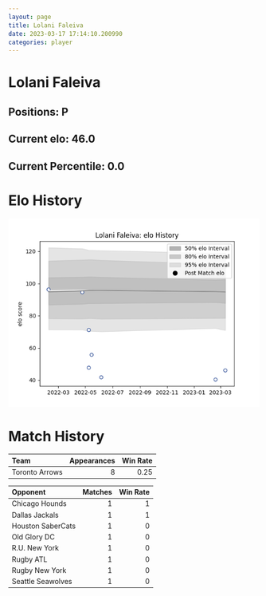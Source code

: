 ```yaml
---  
layout: page  
title: Lolani Faleiva  
date: 2023-03-17 17:14:10.200990  
categories: player  
---
```

# Lolani Faleiva

## Positions: P

## Current elo: 46.0

## Current Percentile: 0.0

# Elo History


![elo history](history_LolaniFaleiva.png)
# Match History


| Team           |   Appearances |   Win Rate |
|:---------------|--------------:|-----------:|
| Toronto Arrows |             8 |       0.25 |

| Opponent          |   Matches |   Win Rate |
|:------------------|----------:|-----------:|
| Chicago Hounds    |         1 |          1 |
| Dallas Jackals    |         1 |          1 |
| Houston SaberCats |         1 |          0 |
| Old Glory DC      |         1 |          0 |
| R.U. New York     |         1 |          0 |
| Rugby ATL         |         1 |          0 |
| Rugby New York    |         1 |          0 |
| Seattle Seawolves |         1 |          0 |